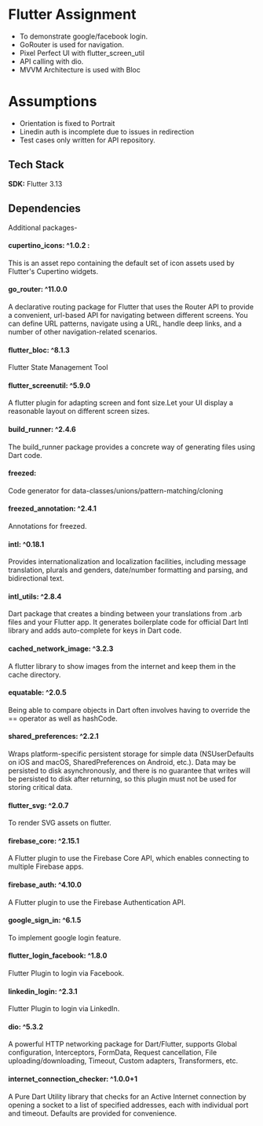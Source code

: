 # Flutter Assignment

- To demonstrate google/facebook login.
- GoRouter is used for navigation.
- Pixel Perfect UI with flutter_screen_util
- API calling with dio.
- MVVM Architecture is used with Bloc

# Assumptions

- Orientation is fixed to Portrait
- Linedin auth is incomplete due to issues in redirection
- Test cases only written for API repository.

## Tech Stack

**SDK:** Flutter 3.13

## Dependencies

Additional packages-

#### cupertino_icons: ^1.0.2 :

This is an asset repo containing the default set of icon assets used by Flutter's Cupertino widgets.

#### go_router: ^11.0.0

A declarative routing package for Flutter that uses the Router API to provide a convenient, url-based API for navigating between different screens. You can define URL patterns, navigate using a URL, handle deep links, and a number of other navigation-related scenarios.

#### flutter_bloc: ^8.1.3

Flutter State Management Tool

#### flutter_screenutil: ^5.9.0

A flutter plugin for adapting screen and font size.Let your UI display a reasonable layout on different screen sizes.

#### build_runner: ^2.4.6

The build_runner package provides a concrete way of generating files using Dart code.

#### freezed:

Code generator for data-classes/unions/pattern-matching/cloning

#### freezed_annotation: ^2.4.1

Annotations for freezed.

#### intl: ^0.18.1

Provides internationalization and localization facilities, including message translation, plurals and genders, date/number formatting and parsing, and bidirectional text.

#### intl_utils: ^2.8.4

Dart package that creates a binding between your translations from .arb files and your Flutter app. It generates boilerplate code for official Dart Intl library and adds auto-complete for keys in Dart code.

#### cached_network_image: ^3.2.3

A flutter library to show images from the internet and keep them in the cache directory.

#### equatable: ^2.0.5

Being able to compare objects in Dart often involves having to override the == operator as well as hashCode.

#### shared_preferences: ^2.2.1

Wraps platform-specific persistent storage for simple data (NSUserDefaults on iOS and macOS, SharedPreferences on Android, etc.). Data may be persisted to disk asynchronously, and there is no guarantee that writes will be persisted to disk after returning, so this plugin must not be used for storing critical data.

#### flutter_svg: ^2.0.7

To render SVG assets on flutter.

#### firebase_core: ^2.15.1

A Flutter plugin to use the Firebase Core API, which enables connecting to multiple Firebase apps.

#### firebase_auth: ^4.10.0

A Flutter plugin to use the Firebase Authentication API.

#### google_sign_in: ^6.1.5

To implement google login feature.

#### flutter_login_facebook: ^1.8.0

Flutter Plugin to login via Facebook.

#### linkedin_login: ^2.3.1

Flutter Plugin to login via LinkedIn.

#### dio: ^5.3.2

A powerful HTTP networking package for Dart/Flutter, supports Global configuration, Interceptors, FormData, Request cancellation, File uploading/downloading, Timeout, Custom adapters, Transformers, etc.

#### internet_connection_checker: ^1.0.0+1

A Pure Dart Utility library that checks for an Active Internet connection by opening a socket to a list of specified addresses, each with individual port and timeout. Defaults are provided for convenience.
